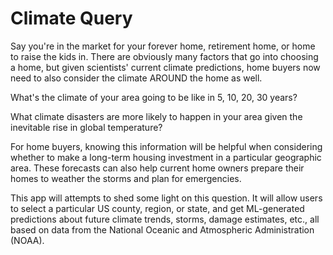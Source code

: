 # Climate Query

Say you're in the market for your forever home, retirement home, or home to raise the kids in. There are obviously many factors that 
go into choosing a home, but given scientists' current climate predictions, home buyers now need to also consider the climate AROUND the home as well.

What's the climate of your area going to be like in 5, 10, 20, 30 years? 

What climate disasters are more likely to happen in your area given the inevitable rise in global temperature?

For home buyers, knowing this information will be helpful when considering whether to make a long-term housing investment in a particular geographic area.
These forecasts can also help current home owners prepare their homes to weather the storms and plan for emergencies.

This app will attempts to shed some light on this question. It will allow users to select a particular US county, region, or state, 
and get ML-generated predictions about future climate trends, storms, damage estimates, etc., all based on data from the 
National Oceanic and Atmospheric Administration (NOAA).
